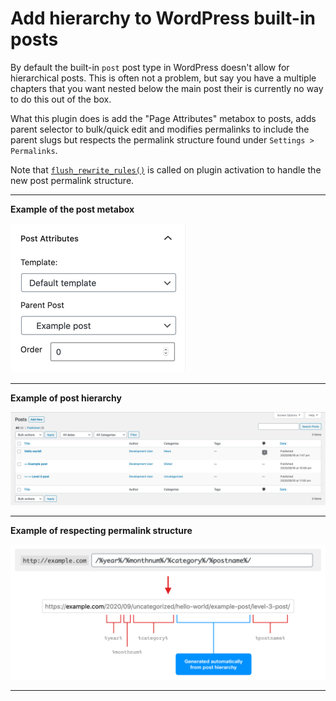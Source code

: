 # Add hierarchy to WordPress built-in posts
By default the built-in `post` post type in WordPress doesn't allow for hierarchical posts. This is often not a problem, but say you have a multiple chapters that you want nested below the main post their is currently no way to do this out of the box.

What this plugin does is add the "Page Attributes" metabox to posts, adds parent selector to bulk/quick edit and modifies permalinks to include the parent slugs but respects the permalink structure found under `Settings > Permalinks`.

Note that [`flush_rewrite_rules()`](https://developer.wordpress.org/reference/functions/flush_rewrite_rules/) is called on plugin activation to handle the new post permalink structure. 

---

**Example of the post metabox**

![Metabox](screenshots/metabox.jpg)

---

**Example of post hierarchy**

![Posts table](screenshots/table.jpg)

---

**Example of respecting permalink structure**

![Permalink structure](screenshots/url.jpg)

---

